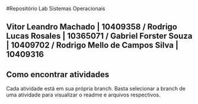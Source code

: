 #Repositório Lab Sistemas Operacionais

## Vitor Leandro Machado | 10409358 / Rodrigo Lucas Rosales | 10365071 / Gabriel Forster Souza | 10409702 / Rodrigo Mello de Campos Silva | 10409316

## Como encontrar atividades

Cada atividade está em sua própria branch. Basta selecionar a branch de uma atividade para visualizar o readme e arquivos respectivos.
